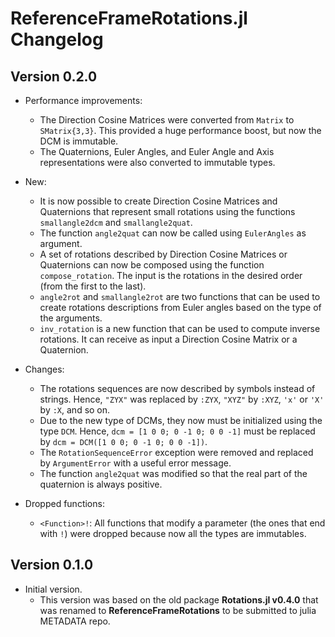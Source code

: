 ReferenceFrameRotations.jl Changelog
====================================

Version 0.2.0
-------------

- Performance improvements:
    * The Direction Cosine Matrices were converted from `Matrix` to
      `SMatrix{3,3}`. This provided a huge performance boost, but now the DCM
      is immutable.
    * The Quaternions, Euler Angles, and Euler Angle and Axis representations
      were also converted to immutable types.

- New:
    * It is now possible to create Direction Cosine Matrices and Quaternions
      that represent small rotations using the functions `smallangle2dcm` and
      `smallangle2quat`.
    * The function `angle2quat` can now be called using `EulerAngles` as
      argument.
    * A set of rotations described by Direction Cosine Matrices or Quaternions
      can now be composed using the function `compose_rotation`. The input is
      the rotations in the desired order (from the first to the last).
    * `angle2rot` and `smallangle2rot` are two functions that can be used to
      create rotations descriptions from Euler angles based on the type of the
      arguments.
    * `inv_rotation` is a new function that can be used to compute inverse
      rotations. It can receive as input a Direction Cosine Matrix or a
      Quaternion.

- Changes:
    * The rotations sequences are now described by symbols instead of strings.
      Hence, `"ZYX"` was replaced by `:ZYX`, `"XYZ"` by `:XYZ`, `'x'` or `'X'`
      by `:X`, and so on.
    * Due to the new type of DCMs, they now must be initialized using the type
      `DCM`. Hence, `dcm = [1 0 0; 0 -1 0; 0 0 -1]` must be replaced by
      `dcm = DCM([1 0 0; 0 -1 0; 0 0 -1])`.
    * The `RotationSequenceError` exception were removed and replaced by
      `ArgumentError` with a useful error message.
    * The function `angle2quat` was modified so that the real part of the
      quaternion is always positive.

- Dropped functions:
    * `<Function>!`: All functions that modify a parameter (the ones that end
      with `!`) were dropped because now all the types are immutables.

Version 0.1.0
-------------

- Initial version.
    * This version was based on the old package **Rotations.jl v0.4.0** that
      was renamed to **ReferenceFrameRotations** to be submitted to julia
      METADATA repo.
